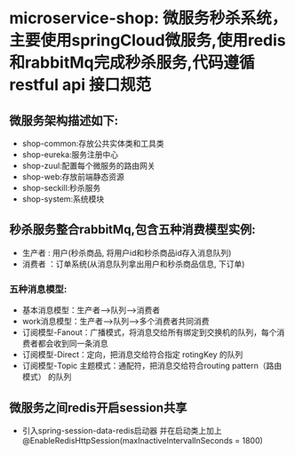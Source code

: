 # microservice-shop: 微服务秒杀系统，主要使用springCloud微服务,使用redis和rabbitMq完成秒杀服务,代码遵循restful api 接口规范
## 微服务架构描述如下:
* shop-common:存放公共实体类和工具类
* shop-eureka:服务注册中心
* shop-zuul:配置每个微服务的路由网关
* shop-web:存放前端静态资源
* shop-seckill:秒杀服务
* shop-system:系统模块
## 秒杀服务整合rabbitMq,包含五种消费模型实例:
* 生产者 : 用户(秒杀商品, 将用户id和秒杀商品id存入消息队列)
* 消费者 ：订单系统(从消息队列拿出用户和秒杀商品信息, 下订单)
### 五种消息模型:
* 基本消息模型：生产者–>队列–>消费者
* work消息模型：生产者–>队列–>多个消费者共同消费
* 订阅模型-Fanout：广播模式，将消息交给所有绑定到交换机的队列，每个消费者都会收到同一条消息
* 订阅模型-Direct：定向，把消息交给符合指定 rotingKey 的队列
* 订阅模型-Topic 主题模式：通配符，把消息交给符合routing pattern（路由模式） 的队列
## 微服务之间redis开启session共享
* 引入spring-session-data-redis启动器 并在启动类上加上@EnableRedisHttpSession(maxInactiveIntervalInSeconds = 1800)

